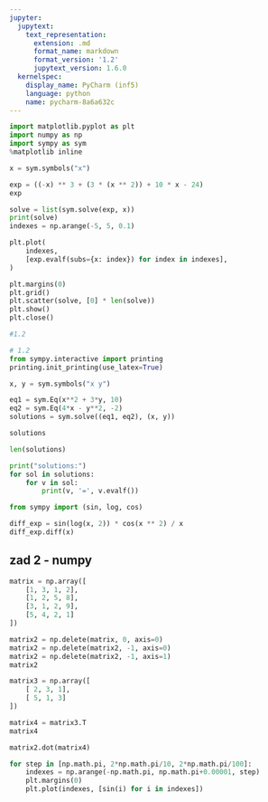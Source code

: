 ```yaml
---
jupyter:
  jupytext:
    text_representation:
      extension: .md
      format_name: markdown
      format_version: '1.2'
      jupytext_version: 1.6.0
  kernelspec:
    display_name: PyCharm (inf5)
    language: python
    name: pycharm-8a6a632c
---
```


```python pycharm={"name": "#%%\n"}
import matplotlib.pyplot as plt
import numpy as np
import sympy as sym
%matplotlib inline

x = sym.symbols("x")
```

```python pycharm={"name": "#%%\n"}
exp = ((-x) ** 3 + (3 * (x ** 2)) + 10 * x - 24)
exp

```

```python pycharm={"name": "#%%\n"}
solve = list(sym.solve(exp, x))
print(solve)
indexes = np.arange(-5, 5, 0.1)

plt.plot(
    indexes,
    [exp.evalf(subs={x: index}) for index in indexes],
)

plt.margins(0)
plt.grid()
plt.scatter(solve, [0] * len(solve))
plt.show()
plt.close()
```

```python pycharm={"name": "#%%\n"}
#1.2
```

```python pycharm={"name": "#%%\n"}
# 1.2
from sympy.interactive import printing
printing.init_printing(use_latex=True)

x, y = sym.symbols("x y")

eq1 = sym.Eq(x**2 + 3*y, 10)
eq2 = sym.Eq(4*x - y**2, -2)
solutions = sym.solve((eq1, eq2), (x, y))

solutions
```

```python pycharm={"name": "#%%\n"}
len(solutions)
```

```python pycharm={"name": "#%%\n"}
print("solutions:")
for sol in solutions:
    for v in sol:
        print(v, '=', v.evalf())
```

```python pycharm={"name": "#%%\n"}
from sympy import (sin, log, cos)

diff_exp = sin(log(x, 2)) * cos(x ** 2) / x
diff_exp.diff(x)

```

<!-- #region pycharm={"name": "#%% md\n"} -->
## zad 2 - numpy
<!-- #endregion -->

```python pycharm={"name": "#%%\n"}
matrix = np.array([
    [1, 3, 1, 2],
    [1, 2, 5, 8],
    [3, 1, 2, 9],
    [5, 4, 2, 1]
])
```

```python pycharm={"name": "#%%\n"}
matrix2 = np.delete(matrix, 0, axis=0)
matrix2 = np.delete(matrix2, -1, axis=0)
matrix2 = np.delete(matrix2, -1, axis=1)
matrix2
```

```python pycharm={"name": "#%%\n"}
matrix3 = np.array([
    [ 2, 3, 1],
    [ 5, 1, 3]
])

matrix4 = matrix3.T
matrix4
```

```python pycharm={"name": "#%%\n"}
matrix2.dot(matrix4)
```

```python pycharm={"name": "#%%\n"}
for step in [np.math.pi, 2*np.math.pi/10, 2*np.math.pi/100]:
    indexes = np.arange(-np.math.pi, np.math.pi+0.00001, step)
    plt.margins(0)
    plt.plot(indexes, [sin(i) for i in indexes])
```
